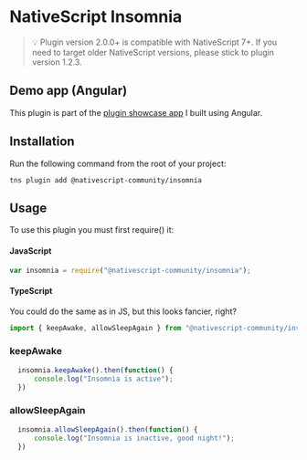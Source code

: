 # NativeScript Insomnia


[npm-image]:http://img.shields.io/npm/v/nativescript-community/insomnia.svg
[npm-url]:https://npmjs.org/package/nativescript-community/insomnia
[downloads-image]:http://img.shields.io/npm/dm/nativescript-community/insomnia.svg

> 💡 Plugin version 2.0.0+ is compatible with NativeScript 7+. If you need to target older NativeScript versions, please stick to plugin version 1.2.3.

## Demo app (Angular)
This plugin is part of the [plugin showcase app](https://github.com/EddyVerbruggen/nativescript-pluginshowcase/tree/master/app/ar) I built using Angular.

## Installation
Run the following command from the root of your project:

```
tns plugin add @nativescript-community/insomnia
```

## Usage

To use this plugin you must first require() it:

#### JavaScript
```js
var insomnia = require("@nativescript-community/insomnia");
```

#### TypeScript
You could do the same as in JS, but this looks fancier, right?

```typescript
import { keepAwake, allowSleepAgain } from "@nativescript-community/insomnia";
```

### keepAwake

```typescript
  insomnia.keepAwake().then(function() {
      console.log("Insomnia is active");
  })
```

### allowSleepAgain

```typescript
  insomnia.allowSleepAgain().then(function() {
      console.log("Insomnia is inactive, good night!");
  })
```
